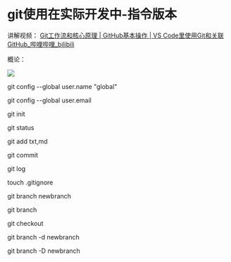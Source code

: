 # git使用在实际开发中-指令版本



讲解视频： [Git工作流和核心原理 | GitHub基本操作 | VS Code里使用Git和关联GitHub_哔哩哔哩_bilibili](https://www.bilibili.com/video/BV1r3411F7kn/?spm_id_from=333.1007.top_right_bar_window_default_collection.content.click&vd_source=d6cbfce424d90414a859cc5aee71d89e) 

概论：

![](E:/3-GitTest/picture/Snipaste_2023-10-06_21-17-33.png)



git config --global user.name "global"

git config --global user.email

git init

git status

git add txt,md

 git commit

git log

touch .gitignore



git branch newbranch

git branch

git checkout



git branch -d newbranch

git branch -D newbranch











 

